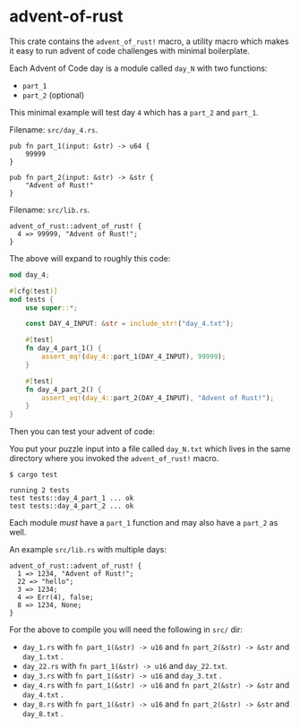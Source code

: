 # advent-of-rust

This crate contains the `advent_of_rust!` macro, a utility macro which makes it easy to run advent of code challenges with minimal boilerplate.

Each Advent of Code day is a module called `day_N` with two functions:

- `part_1`
- `part_2` (optional)

This minimal example will test day `4` which has a `part_2` and `part_1`.

Filename: `src/day_4.rs`.

```rust,ignore
pub fn part_1(input: &str) -> u64 {
    99999
}

pub fn part_2(input: &str) -> &str {
    "Advent of Rust!"
}
```

Filename: `src/lib.rs`.

```ignore
advent_of_rust::advent_of_rust! {
  4 => 99999, "Advent of Rust!";
}
```

The above will expand to roughly this code:

```rust ignore
mod day_4;

#[cfg(test)]
mod tests {
    use super::*;

    const DAY_4_INPUT: &str = include_str!("day_4.txt");

    #[test]
    fn day_4_part_1() {
        assert_eq!(day_4::part_1(DAY_4_INPUT), 99999);
    }

    #[test]
    fn day_4_part_2() {
        assert_eq!(day_4::part_2(DAY_4_INPUT), "Advent of Rust!");
    }
}
```

Then you can test your advent of code:

You put your puzzle input into a file called `day_N.txt` which lives in the same directory where you invoked the `advent_of_rust!` macro.

```text
$ cargo test

running 2 tests
test tests::day_4_part_1 ... ok
test tests::day_4_part_2 ... ok
```

Each module _must_ have a `part_1` function and may also have a `part_2` as well.

An example `src/lib.rs` with multiple days:

```ignore
advent_of_rust::advent_of_rust! {
  1 => 1234, "Advent of Rust!";
  22 => "hello";
  3 => 1234;
  4 => Err(4), false;
  8 => 1234, None;
}
```

For the above to compile you will need the following in `src/` dir:

- `day_1.rs` with `fn part_1(&str) -> u16` and `fn part_2(&str) -> &str` and `day_1.txt` .
- `day_22.rs` with `fn part_1(&str) -> u16` and `day_22.txt`.
- `day_3.rs` with `fn part_1(&str) -> u16` and `day_3.txt` .
- `day_4.rs` with `fn part_1(&str) -> u16` and `fn part_2(&str) -> &str` and `day_4.txt` .
- `day_8.rs` with `fn part_1(&str) -> u16` and `fn part_2(&str) -> &str` and `day_8.txt` .
